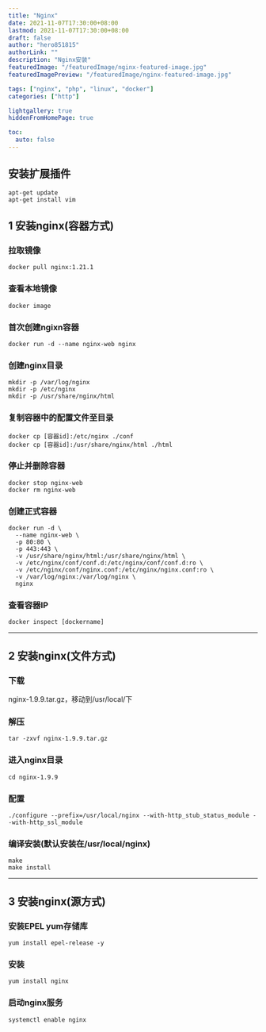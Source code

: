 ```yaml
---
title: "Nginx"
date: 2021-11-07T17:30:00+08:00
lastmod: 2021-11-07T17:30:00+08:00
draft: false
author: "hero851815"
authorLink: ""
description: "Nginx安装"
featuredImage: "/featuredImage/nginx-featured-image.jpg"
featuredImagePreview: "/featuredImage/nginx-featured-image.jpg"

tags: ["nginx", "php", "linux", "docker"]
categories: ["http"]

lightgallery: true
hiddenFromHomePage: true

toc:
  auto: false
---
```


## 安装扩展插件
`apt-get update`  
`apt-get install vim`

## 1 安装nginx(容器方式)
### 拉取镜像
`docker pull nginx:1.21.1`

### 查看本地镜像
`docker image`

### 首次创建ngixn容器
`docker run -d --name nginx-web nginx`

### 创建nginx目录
```shell
mkdir -p /var/log/nginx
mkdir -p /etc/nginx
mkdir -p /usr/share/nginx/html
```

### 复制容器中的配置文件至目录
```shell
docker cp [容器id]:/etc/nginx ./conf
docker cp [容器id]:/usr/share/nginx/html ./html
```

### 停止并删除容器
```shell
docker stop nginx-web
docker rm nginx-web
```

### 创建正式容器
```shell
docker run -d \
  --name nginx-web \
  -p 80:80 \
  -p 443:443 \
  -v /usr/share/nginx/html:/usr/share/nginx/html \
  -v /etc/nginx/conf/conf.d:/etc/nginx/conf/conf.d:ro \
  -v /etc/nginx/conf/nginx.conf:/etc/nginx/nginx.conf:ro \
  -v /var/log/nginx:/var/log/nginx \
  nginx
```
### 查看容器IP
`docker inspect [dockername]`

___

## 2 安装nginx(文件方式)
### 下载  
nginx-1.9.9.tar.gz，移动到/usr/local/下

### 解压
`tar -zxvf nginx-1.9.9.tar.gz`

### 进入nginx目录
`cd nginx-1.9.9`

### 配置
`./configure --prefix=/usr/local/nginx --with-http_stub_status_module --with-http_ssl_module`

### 编译安装(默认安装在/usr/local/nginx)
```shell
make
make install
```
___

## 3 安装nginx(源方式)
### 安装EPEL yum存储库
`yum install epel-release -y`

### 安装
`yum install nginx`

### 启动nginx服务
`systemctl enable nginx`